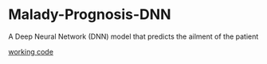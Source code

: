 # Malady-Prognosis-DNN
A Deep Neural Network (DNN) model that predicts the ailment of the patient


[working code](https://github.com/keshav-b/Malady-Prognosis-DNN/tree/master/code)
